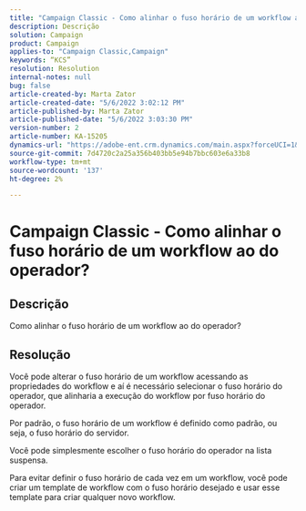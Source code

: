 ```yaml
---
title: "Campaign Classic - Como alinhar o fuso horário de um workflow ao do operador?"
description: Descrição
solution: Campaign
product: Campaign
applies-to: "Campaign Classic,Campaign"
keywords: “KCS”
resolution: Resolution
internal-notes: null
bug: false
article-created-by: Marta Zator
article-created-date: "5/6/2022 3:02:12 PM"
article-published-by: Marta Zator
article-published-date: "5/6/2022 3:03:30 PM"
version-number: 2
article-number: KA-15205
dynamics-url: "https://adobe-ent.crm.dynamics.com/main.aspx?forceUCI=1&pagetype=entityrecord&etn=knowledgearticle&id=ed631181-4dcd-ec11-a7b5-6045bd00dbbc"
source-git-commit: 7d4720c2a25a356b403bb5e94b7bbc603e6a33b8
workflow-type: tm+mt
source-wordcount: '137'
ht-degree: 2%

---
```


# Campaign Classic - Como alinhar o fuso horário de um workflow ao do operador?

## Descrição


Como alinhar o fuso horário de um workflow ao do operador?


## Resolução


Você pode alterar o fuso horário de um workflow acessando as propriedades do workflow e aí é necessário selecionar o fuso horário do operador, que alinharia a execução do workflow por fuso horário do operador.

Por padrão, o fuso horário de um workflow é definido como padrão, ou seja, o fuso horário do servidor.

Você pode simplesmente escolher o fuso horário do operador na lista suspensa.

Para evitar definir o fuso horário de cada vez em um workflow, você pode criar um template de workflow com o fuso horário desejado e usar esse template para criar qualquer novo workflow.
